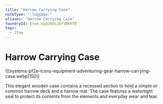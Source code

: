 ```yaml
---
title: "Harrow Carrying Case"
noteType: ":luggage:"
aliases: "Harrow Carrying Case"
foundryId: Item.dgOzWdsJbfVDKRTB
tags:
  - Item
---
```


# Harrow Carrying Case
![[systems-pf2e-icons-equipment-adventuring-gear-harrow-carrying-case.webp|150]]

This elegant wooden case contains a recessed section to hold a simple or common harrow deck and a harrow mat. The case features a watertight seal to protect its contents from the elements and everyday wear and tear.

